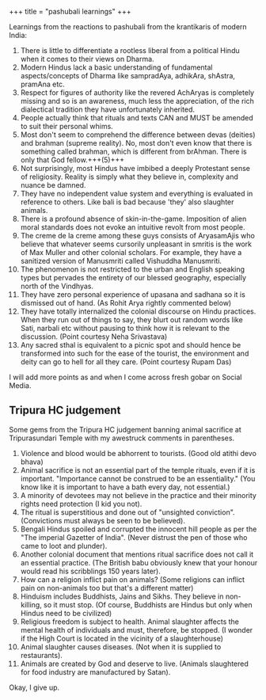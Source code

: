 +++
title = "pashubali learnings"
+++

Learnings from the reactions to pashubali from the krantikaris of modern India:

1. There is little to differentiate a rootless liberal from a political Hindu when it comes to their views on Dharma.
2. Modern Hindus lack a basic understanding of fundamental aspects/concepts of Dharma like sampradAya, adhikAra, shAstra, pramAna etc.
3. Respect for figures of authority like the revered AchAryas is completely missing and so is an awareness, much less the appreciation, of the rich dialectical tradition they have unfortunately inherited.
4. People actually think that rituals and texts CAN and MUST be amended to suit their personal whims.
5. Most don't seem to comprehend the difference between devas (deities) and brahman (supreme reality). No, most don't even know that there is something called brahman, which is different from brAhman. There is only that God fellow.+++(5)+++
6. Not surprisingly, most Hindus have imbibed a deeply Protestant sense of religiosity. Reality is simply what they believe in, complexity and nuance be damned.
7. They have no independent value system and everything is evaluated in reference to others. Like bali is bad because 'they' also slaughter animals.
8. There is a profound absence of skin-in-the-game. Imposition of alien moral standards does not evoke an intuitive revolt from most people.
9. The creme de la creme among these guys consists of AryasamAjis who believe that whatever seems cursorily unpleasant in smritis is the work of Max Muller and other colonial scholars. For example, they have a sanitized version of Manusmriti called Vishuddha Manusmriti.
10. The phenomenon is not restricted to the urban and English speaking types but pervades the entirety of our blessed geography, especially north of the Vindhyas.
11. They have zero personal experience of upasana  and sadhana so it is dismissed out of hand. (As Rohit Arya rightly commented below)
12. They have totally internalized the colonial discourse on Hindu practices. When they run out of things to say, they blurt out random words like Sati, narbali etc without pausing to think how it is relevant to the discussion. (Point courtesy Neha Srivastava)
13. Any sacred sthal is equivalent to a picnic spot and should hence be transformed into such for the ease of the tourist, the environment and deity can go to hell for all they care. (Point courtesy Rupam Das)
    
I will add more points as and when I come across fresh gobar on Social Media. 

## Tripura HC judgement
Some gems from the Tripura HC judgement banning animal sacrifice at Tripurasundari Temple with my awestruck comments in parentheses.

1. Violence and blood would be abhorrent to tourists. (Good old atithi devo bhava)
2. Animal sacrifice is not an essential part of the temple rituals, even if it is important. "Importance cannot be construed to be an essentiality." (You know like it is important to have a bath every day, not essential.)
3. A minority of devotees may not believe in the practice and their minority rights need protection (I kid you not).
4. The ritual is superstitious and done out of "unsighted conviction". (Convictions must always be seen to be believed).
5. Bengali Hindus spoiled and corrupted the innocent hill people as per the "The imperial Gazetter of India". (Never distrust the pen of those who came to loot and plunder).
6. Another colonial document that mentions ritual sacrifice does not call it an essential practice. (The British babu obviously knew that your honour would read his scribblings 150 years later).
7. How can a religion inflict pain on animals? (Some religions can inflict pain on non-animals too but that's a different matter)
8. Hinduism includes Buddhists, Jains and Sikhs. They believe in non-killing, so it must stop. (Of course, Buddhists are Hindus but only when Hindus need to be civilized)
9. Religious freedom is subject to health. Animal slaughter affects the mental health of individuals and must, therefore, be stopped. (I wonder if the High Court is located in the vicinity of a slaughterhouse)
10. Animal slaughter causes diseases. (Not when it is supplied to restaurants).
11. Animals are created by God and deserve to live. (Animals slaughtered for food industry are manufactured by Satan).

Okay, I give up.